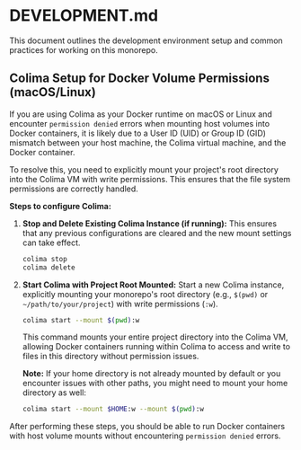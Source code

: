 # DEVELOPMENT.md

This document outlines the development environment setup and common practices for working on this monorepo.

## Colima Setup for Docker Volume Permissions (macOS/Linux)

If you are using Colima as your Docker runtime on macOS or Linux and encounter `permission denied` errors when mounting host volumes into Docker containers, it is likely due to a User ID (UID) or Group ID (GID) mismatch between your host machine, the Colima virtual machine, and the Docker container.

To resolve this, you need to explicitly mount your project's root directory into the Colima VM with write permissions. This ensures that the file system permissions are correctly handled.

**Steps to configure Colima:**

1. **Stop and Delete Existing Colima Instance (if running):**
    This ensures that any previous configurations are cleared and the new mount settings can take effect.

    ```bash
    colima stop
    colima delete
    ```

2. **Start Colima with Project Root Mounted:**
    Start a new Colima instance, explicitly mounting your monorepo's root directory (e.g., `$(pwd)` or `~/path/to/your/project`) with write permissions (`:w`).

    ```bash
    colima start --mount $(pwd):w
    ```

    This command mounts your entire project directory into the Colima VM, allowing Docker containers running within Colima to access and write to files in this directory without permission issues.

    **Note:** If your home directory is not already mounted by default or you encounter issues with other paths, you might need to mount your home directory as well:

    ```bash
    colima start --mount $HOME:w --mount $(pwd):w
    ```

After performing these steps, you should be able to run Docker containers with host volume mounts without encountering `permission denied` errors.
